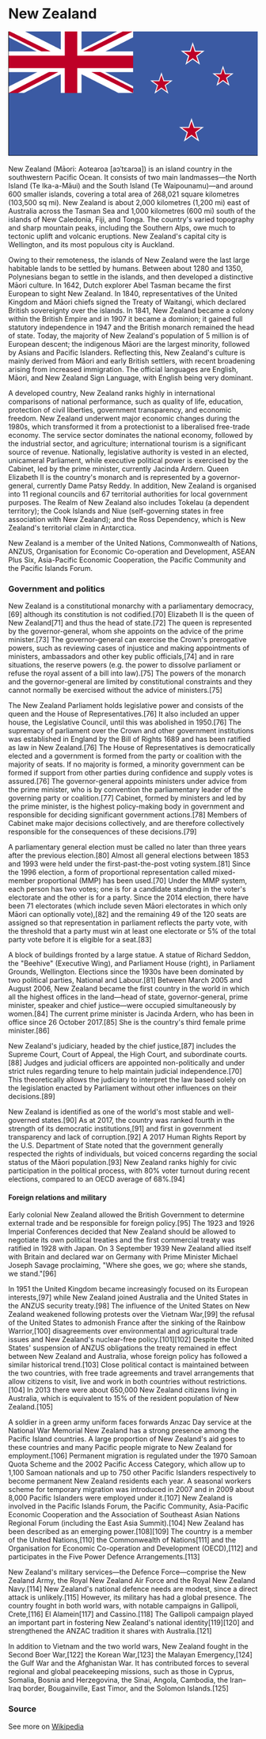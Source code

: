 # New Zealand

![Flag of New Zealand](../www/new-zealand-flag.jpg)

New Zealand (Māori: Aotearoa [aɔˈtɛaɾɔa]) is an island country in the southwestern Pacific Ocean. It consists of two main landmasses—the North Island (Te Ika-a-Māui) and the South Island (Te Waipounamu)—and around 600 smaller islands, covering a total area of 268,021 square kilometres (103,500 sq mi). New Zealand is about 2,000 kilometres (1,200 mi) east of Australia across the Tasman Sea and 1,000 kilometres (600 mi) south of the islands of New Caledonia, Fiji, and Tonga. The country's varied topography and sharp mountain peaks, including the Southern Alps, owe much to tectonic uplift and volcanic eruptions. New Zealand's capital city is Wellington, and its most populous city is Auckland.

Owing to their remoteness, the islands of New Zealand were the last large habitable lands to be settled by humans. Between about 1280 and 1350, Polynesians began to settle in the islands, and then developed a distinctive Māori culture. In 1642, Dutch explorer Abel Tasman became the first European to sight New Zealand. In 1840, representatives of the United Kingdom and Māori chiefs signed the Treaty of Waitangi, which declared British sovereignty over the islands. In 1841, New Zealand became a colony within the British Empire and in 1907 it became a dominion; it gained full statutory independence in 1947 and the British monarch remained the head of state. Today, the majority of New Zealand's population of 5 million is of European descent; the indigenous Māori are the largest minority, followed by Asians and Pacific Islanders. Reflecting this, New Zealand's culture is mainly derived from Māori and early British settlers, with recent broadening arising from increased immigration. The official languages are English, Māori, and New Zealand Sign Language, with English being very dominant.

A developed country, New Zealand ranks highly in international comparisons of national performance, such as quality of life, education, protection of civil liberties, government transparency, and economic freedom. New Zealand underwent major economic changes during the 1980s, which transformed it from a protectionist to a liberalised free-trade economy. The service sector dominates the national economy, followed by the industrial sector, and agriculture; international tourism is a significant source of revenue. Nationally, legislative authority is vested in an elected, unicameral Parliament, while executive political power is exercised by the Cabinet, led by the prime minister, currently Jacinda Ardern. Queen Elizabeth II is the country's monarch and is represented by a governor-general, currently Dame Patsy Reddy. In addition, New Zealand is organised into 11 regional councils and 67 territorial authorities for local government purposes. The Realm of New Zealand also includes Tokelau (a dependent territory); the Cook Islands and Niue (self-governing states in free association with New Zealand); and the Ross Dependency, which is New Zealand's territorial claim in Antarctica.

New Zealand is a member of the United Nations, Commonwealth of Nations, ANZUS, Organisation for Economic Co-operation and Development, ASEAN Plus Six, Asia-Pacific Economic Cooperation, the Pacific Community and the Pacific Islands Forum.

### Government and politics

New Zealand is a constitutional monarchy with a parliamentary democracy,[69] although its constitution is not codified.[70] Elizabeth II is the queen of New Zealand[71] and thus the head of state.[72] The queen is represented by the governor-general, whom she appoints on the advice of the prime minister.[73] The governor-general can exercise the Crown's prerogative powers, such as reviewing cases of injustice and making appointments of ministers, ambassadors and other key public officials,[74] and in rare situations, the reserve powers (e.g. the power to dissolve parliament or refuse the royal assent of a bill into law).[75] The powers of the monarch and the governor-general are limited by constitutional constraints and they cannot normally be exercised without the advice of ministers.[75]

The New Zealand Parliament holds legislative power and consists of the queen and the House of Representatives.[76] It also included an upper house, the Legislative Council, until this was abolished in 1950.[76] The supremacy of parliament over the Crown and other government institutions was established in England by the Bill of Rights 1689 and has been ratified as law in New Zealand.[76] The House of Representatives is democratically elected and a government is formed from the party or coalition with the majority of seats. If no majority is formed, a minority government can be formed if support from other parties during confidence and supply votes is assured.[76] The governor-general appoints ministers under advice from the prime minister, who is by convention the parliamentary leader of the governing party or coalition.[77] Cabinet, formed by ministers and led by the prime minister, is the highest policy-making body in government and responsible for deciding significant government actions.[78] Members of Cabinet make major decisions collectively, and are therefore collectively responsible for the consequences of these decisions.[79]

A parliamentary general election must be called no later than three years after the previous election.[80] Almost all general elections between 1853 and 1993 were held under the first-past-the-post voting system.[81] Since the 1996 election, a form of proportional representation called mixed-member proportional (MMP) has been used.[70] Under the MMP system, each person has two votes; one is for a candidate standing in the voter's electorate and the other is for a party. Since the 2014 election, there have been 71 electorates (which include seven Māori electorates in which only Māori can optionally vote),[82] and the remaining 49 of the 120 seats are assigned so that representation in parliament reflects the party vote, with the threshold that a party must win at least one electorate or 5% of the total party vote before it is eligible for a seat.[83]

A block of buildings fronted by a large statue.
A statue of Richard Seddon, the "Beehive" (Executive Wing), and Parliament House (right), in Parliament Grounds, Wellington.
Elections since the 1930s have been dominated by two political parties, National and Labour.[81] Between March 2005 and August 2006, New Zealand became the first country in the world in which all the highest offices in the land—head of state, governor-general, prime minister, speaker and chief justice—were occupied simultaneously by women.[84] The current prime minister is Jacinda Ardern, who has been in office since 26 October 2017.[85] She is the country's third female prime minister.[86]

New Zealand's judiciary, headed by the chief justice,[87] includes the Supreme Court, Court of Appeal, the High Court, and subordinate courts.[88] Judges and judicial officers are appointed non-politically and under strict rules regarding tenure to help maintain judicial independence.[70] This theoretically allows the judiciary to interpret the law based solely on the legislation enacted by Parliament without other influences on their decisions.[89]

New Zealand is identified as one of the world's most stable and well-governed states.[90] As at 2017, the country was ranked fourth in the strength of its democratic institutions,[91] and first in government transparency and lack of corruption.[92] A 2017 Human Rights Report by the U.S. Department of State noted that the government generally respected the rights of individuals, but voiced concerns regarding the social status of the Māori population.[93] New Zealand ranks highly for civic participation in the political process, with 80% voter turnout during recent elections, compared to an OECD average of 68%.[94]

#### Foreign relations and military

Early colonial New Zealand allowed the British Government to determine external trade and be responsible for foreign policy.[95] The 1923 and 1926 Imperial Conferences decided that New Zealand should be allowed to negotiate its own political treaties and the first commercial treaty was ratified in 1928 with Japan. On 3 September 1939 New Zealand allied itself with Britain and declared war on Germany with Prime Minister Michael Joseph Savage proclaiming, "Where she goes, we go; where she stands, we stand."[96]

In 1951 the United Kingdom became increasingly focused on its European interests,[97] while New Zealand joined Australia and the United States in the ANZUS security treaty.[98] The influence of the United States on New Zealand weakened following protests over the Vietnam War,[99] the refusal of the United States to admonish France after the sinking of the Rainbow Warrior,[100] disagreements over environmental and agricultural trade issues and New Zealand's nuclear-free policy.[101][102] Despite the United States' suspension of ANZUS obligations the treaty remained in effect between New Zealand and Australia, whose foreign policy has followed a similar historical trend.[103] Close political contact is maintained between the two countries, with free trade agreements and travel arrangements that allow citizens to visit, live and work in both countries without restrictions.[104] In 2013 there were about 650,000 New Zealand citizens living in Australia, which is equivalent to 15% of the resident population of New Zealand.[105]

A soldier in a green army uniform faces forwards
Anzac Day service at the National War Memorial
New Zealand has a strong presence among the Pacific Island countries. A large proportion of New Zealand's aid goes to these countries and many Pacific people migrate to New Zealand for employment.[106] Permanent migration is regulated under the 1970 Samoan Quota Scheme and the 2002 Pacific Access Category, which allow up to 1,100 Samoan nationals and up to 750 other Pacific Islanders respectively to become permanent New Zealand residents each year. A seasonal workers scheme for temporary migration was introduced in 2007 and in 2009 about 8,000 Pacific Islanders were employed under it.[107] New Zealand is involved in the Pacific Islands Forum, the Pacific Community, Asia-Pacific Economic Cooperation and the Association of Southeast Asian Nations Regional Forum (including the East Asia Summit).[104] New Zealand has been described as an emerging power.[108][109] The country is a member of the United Nations,[110] the Commonwealth of Nations[111] and the Organisation for Economic Co-operation and Development (OECD),[112] and participates in the Five Power Defence Arrangements.[113]

New Zealand's military services—the Defence Force—comprise the New Zealand Army, the Royal New Zealand Air Force and the Royal New Zealand Navy.[114] New Zealand's national defence needs are modest, since a direct attack is unlikely.[115] However, its military has had a global presence. The country fought in both world wars, with notable campaigns in Gallipoli, Crete,[116] El Alamein[117] and Cassino.[118] The Gallipoli campaign played an important part in fostering New Zealand's national identity[119][120] and strengthened the ANZAC tradition it shares with Australia.[121]

In addition to Vietnam and the two world wars, New Zealand fought in the Second Boer War,[122] the Korean War,[123] the Malayan Emergency,[124] the Gulf War and the Afghanistan War. It has contributed forces to several regional and global peacekeeping missions, such as those in Cyprus, Somalia, Bosnia and Herzegovina, the Sinai, Angola, Cambodia, the Iran–Iraq border, Bougainville, East Timor, and the Solomon Islands.[125]

### Source

See more on [Wikipedia](https://en.wikipedia.org/wiki/New_Zealand)
